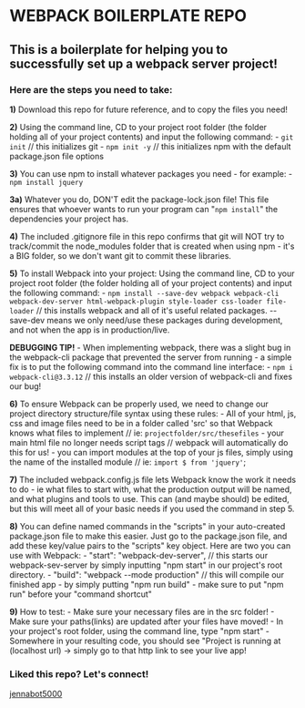 # WEBPACK BOILERPLATE REPO

## This is a boilerplate for helping you to successfully set up a webpack server project!

### Here are the steps you need to take:

**1)** Download this repo for future reference, and to copy the files you need!

**2)** Using the command line, CD to your project root folder (the folder holding all of your project contents) and input the following command:
    - `git init` // this initializes git
    - `npm init -y` // this initializes npm with the default package.json file options

**3)** You can use npm to install whatever packages you need - for example:
    - `npm install jquery`

**3a)** Whatever you do, DON'T edit the package-lock.json file! This file ensures that whoever wants to run your program can "`npm install`" the dependencies your project has.

**4)** The included .gitignore file in this repo confirms that git will NOT try to track/commit the node_modules folder that is created when using npm - it's a BIG folder, so we don't want git to commit these libraries.

**5)** To install Webpack into your project: Using the command line, CD to your project root folder (the folder holding all of your project contents) and input the following command:
    - `npm install --save-dev webpack webpack-cli webpack-dev-server html-webpack-plugin style-loader css-loader file-loader` // this installs webpack and all of it's useful related packages. --save-dev means we only need/use these packages during development, and not when the app is in production/live.

**DEBUGGING TIP!** 
    - When implementing webpack, there was a slight bug in the webpack-cli package that prevented the server from running
    - a simple fix is to put the following command into the command line interface:
    - `npm i webpack-cli@3.3.12`
    // this installs an older version of webpack-cli and fixes our bug!


**6)** To ensure Webpack can be properly used, we need to change our project directory structure/file syntax using these rules: 
    - All of your html, js, css and image files need to be in a folder called 'src' so that Webpack knows what files to implement // ie: `projectfolder/src/thesefiles`
    - your main html file no longer needs script tags // webpack will automatically do this for us!
    - you can import modules at the top of your js files, simply using the name of the installed module // ie: `import $ from 'jquery'`;

**7)** The included webpack.config.js file lets Webpack know the work it needs to do - ie what files to start with, what the production output will be named, and what plugins and tools to use. This can (and maybe should) be edited, but this will meet all of your basic needs if you used the command in step 5.

**8)** You can define named commands in the "scripts" in your auto-created package.json file to make this easier. Just go to the package.json file, and add these key/value pairs to the "scripts" key object. Here are two you can use with Webpack:
    - "start": "webpack-dev-server",
    // this starts our webpack-sev-server by simply inputting "npm start" in our project's root directory.
    - "build": "webpack --mode production"
    // this will compile our finished app - by simply putting "npm run build"
    - make sure to put "npm run" before your "command shortcut"

**9)** How to test:
    - Make sure your necessary files are in the src folder!
    - Make sure your paths(links) are updated after your files have moved!
    - In your project's root folder, using the command line, type "npm start" 
    - Somewhere in your resulting code, you should see "Project is running at (localhost url) -> simply go to that http link to see your live app!


### Liked this repo? Let's connect!

[jennabot5000](https://linktr.ee/jenna.chestnut)
